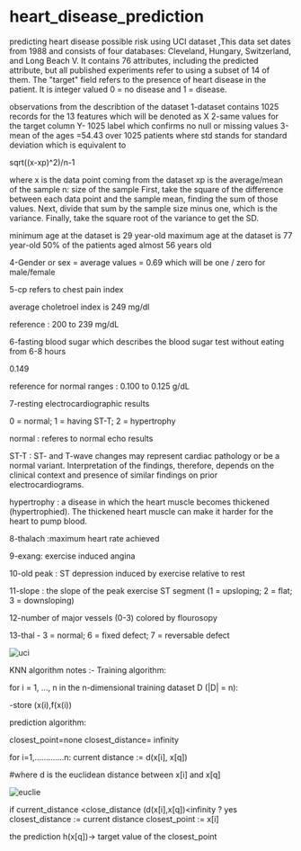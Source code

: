 # heart_disease_prediction
predicting heart disease possible risk using UCI dataset ,This data set dates from 1988 and consists of four databases: Cleveland, Hungary, Switzerland, and Long Beach V. It contains 76 attributes, including the predicted attribute, but all published experiments refer to using a subset of 14 of them. The "target" field refers to the presence of heart disease in the patient. It is integer valued 0 = no disease and 1 = disease.




observations from the describtion of the dataset 
1-dataset contains 1025 records for the 13 features which will be denoted as X
2-same values for the target column Y- 1025 label which confirms no null or missing values
3-mean of the ages =54.43 over 1025 patients 
where std stands for standard deviation which is equivalent to 

sqrt((x-xp)^2)/n-1

where x is the data point coming from the dataset 
xp is the average/mean of the sample 
n: size of the sample 
First, take the square of the difference between each data point and the sample mean, finding the sum of those values.
Next, divide that sum by the sample size minus one, which is the variance.
Finally, take the square root of the variance to get the SD.



minimum age at the dataset is 29 year-old
maximum age at the dataset is 77 year-old
50% of the patients aged almost 56 years old



4-Gender or sex = average values = 0.69 which will be one / zero for male/female




5-cp refers to chest pain index

average choletroel index is 249 mg/dl

reference : 200 to 239 mg/dL


6-fasting blood sugar which describes the blood sugar test without eating from 6-8 hours

0.149

reference for normal ranges : 
0.100 to 0.125 g/dL



7-resting electrocardiographic results 


0 = normal; 1 = having ST-T; 2 = hypertrophy

normal : referes to normal echo results


ST-T : ST- and T-wave changes may represent cardiac pathology 
or be a normal variant. 
Interpretation of the findings, therefore,
depends on the clinical context and presence of similar findings on prior electrocardiograms.



hypertrophy :  a disease in which the heart muscle becomes thickened (hypertrophied). 
The thickened heart muscle can make it harder for the heart to pump blood.



8-thalach :maximum heart rate achieved

9-exang: exercise induced angina


10-old peak : ST depression induced by exercise relative to rest

11-slope : the slope of the peak exercise ST segment 
(1 = upsloping; 2 = flat; 3 = downsloping)

12-number of major vessels (0-3) colored by flourosopy

13-thal - 3 = normal; 6 = fixed defect; 7 = reversable defect



![uci](https://user-images.githubusercontent.com/37244966/191237072-95cad98b-afb0-414b-9e66-5fe9ce23812a.png)





KNN algorithm notes :-
Training algorithm:

for i = 1, ..., n in the n-dimensional training dataset D (|D| = n):

   -store (x(i),f(x(i))
    
prediction algorithm:


   closest_point=none
   closest_distance= infinity 
    
    
    
 for i=1,.............n:
 current distance := d(x[i], x[q])
 
   #where d is the euclidean distance between x[i] and x[q]
     
     
     
   ![euclie](https://user-images.githubusercontent.com/37244966/191277508-0aec8a87-279c-4433-8bc5-911ae6a01f06.png)
     
     
     
     
   if current_distance <close_distance (d(x[i],x[q])<infinity ? yes 
      closest_distance := current distance
       closest_point := x[i]
       
       
 the prediction h(x[q])-> target value of the closest_point
 
 
      






